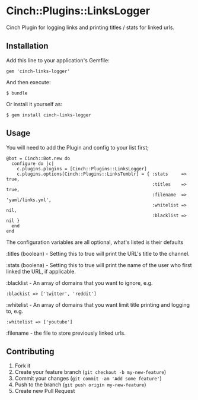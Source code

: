 # Cinch::Plugins::LinksLogger

Cinch Plugin for logging links and printing titles / stats for linked urls.

## Installation

Add this line to your application's Gemfile:

    gem 'cinch-links-logger'

And then execute:

    $ bundle

Or install it yourself as:

    $ gem install cinch-links-logger

## Usage

You will need to add the Plugin and config to your list first;

    @bot = Cinch::Bot.new do
      configure do |c|
        c.plugins.plugins = [Cinch::Plugins::LinksLogger]
        c.plugins.options[Cinch::Plugins::LinksTumblr] = { :stats     => true,
                                                           :titles    => true,
                                                           :filename  => 'yaml/links.yml',
                                                           :whitelist => nil,
                                                           :blacklist => nil }
      end
    end

The configuration variables are all optional, what's listed is their defaults

:titles (boolean) - Setting this to true will print the URL's title to the channel.

:stats (boolena) - Setting this to true will print the name of the user who first linked
                   the URL, if applicable.

:blacklist - An array of domains that you want to ignore, e.g.

    :blackist => ['twitter', 'reddit']

:whitelist - An array of domains that you want limit title printing and logging to, e.g.

    :whitelist => ['youtube']

:filename - the file to store previously linked urls.

## Contributing

1. Fork it
2. Create your feature branch (`git checkout -b my-new-feature`)
3. Commit your changes (`git commit -am 'Add some feature'`)
4. Push to the branch (`git push origin my-new-feature`)
5. Create new Pull Request
